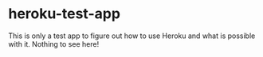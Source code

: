 # heroku-test-app
This is only a test app to figure out how to use Heroku and what is possible with it. Nothing to see here!
